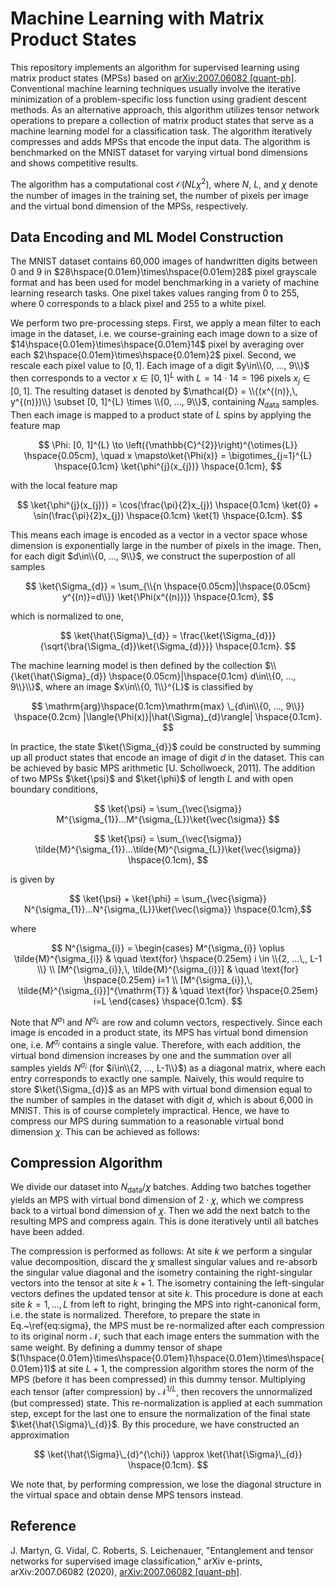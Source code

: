 # Machine Learning with Matrix Product States
This repository implements an algorithm for supervised learning using matrix product states (MPSs) based on [arXiv:2007.06082 [quant-ph]](https://arxiv.org/abs/2007.06082). 
Conventional machine learning techniques usually involve the iterative minimization of a problem-specific loss function using gradient descent methods. As an alternative approach, this algorithm utilizes tensor network operations to prepare a collection of matrix product states that serve as a machine learning model for a classification task. The algorithm iteratively compresses and adds MPSs that encode the input data. The algorithm is benchmarked on the MNIST dataset for varying virtual bond dimensions and shows competitive results.

The algorithm has a computational cost $\mathcal{O}(N L \chi^{2})$, where $N$, $L$, and $\chi$ denote the number of images in the training set, the number of pixels per image and the virtual bond dimension of the MPSs, respectively.

## Data Encoding and ML Model Construction

The MNIST dataset contains 60,000 images of handwritten digits between 0 and 9 in $28\hspace{0.01em}\times\hspace{0.01em}28$ pixel grayscale format and has been used for model benchmarking in a variety of machine learning research tasks. One pixel takes values ranging from 0 to 255, where 0 corresponds to a black pixel and 255 to a white pixel.

We perform two pre-processing steps. First, we apply a mean filter to each image in the dataset, i.e. we course-graining each image down to a size of $14\hspace{0.01em}\times\hspace{0.01em}14$ pixel by averaging over each $2\hspace{0.01em}\times\hspace{0.01em}2$ pixel. Second, we rescale each pixel value to $[0, 1]$. Each image of a digit $y\in\\{0, ..., 9\\}$ then corresponds to a vector $x\in[0, 1]^{L}$ with $L = 14\cdot14 = 196$ pixels $x_{j}\in[0, 1]$. The resulting dataset is denoted by $\mathcal{D} = \\{(x^{(n)},\, y^{(n)})\\} \subset [0, 1]^{L} \times \\{0, ..., 9\\}$, containing $N_{\text{data}}$ samples.
Then each image is mapped to a product state of $L$ spins by applying the feature map

  $$ \Phi: [0, 1]^{L} \to \left({\mathbb{C}^{2}}\right)^{\otimes{L}} \hspace{0.05cm}, \quad x \mapsto\ket{\Phi(x)} = \bigotimes_{j=1}^{L}  \hspace{0.1cm} \ket{\phi^{j}(x_{j})} \hspace{0.1cm}, $$

with the local feature map

  $$ \ket{\phi^{j}(x_{j})} = \cos(\frac{\pi}{2}x_{j}) \hspace{0.1cm} \ket{0} + \sin(\frac{\pi}{2}x_{j}) \hspace{0.1cm} \ket{1} \hspace{0.1cm}. $$

This means each image is encoded as a vector in a vector space whose dimension is exponentially large in the number of pixels in the image. Then, for each digit $d\in\\{0, ..., 9\\}$, we construct the superpostion of all samples

  $$ \ket{\Sigma_{d}} = \sum_{\\{n \hspace{0.05cm}|\hspace{0.05cm} y^{(n)}=d\\}} \ket{\Phi(x^{(n)})} \hspace{0.1cm}, $$

which is normalized to one,

  $$ \ket{\hat{\Sigma}\_{d}} = \frac{\ket{\Sigma_{d}}}{\sqrt{\bra{\Sigma_{d}}\ket{\Sigma_{d}}}} \hspace{0.1cm}. $$

The machine learning model is then defined by the collection $\\{\ket{\hat{\Sigma}_{d}} \hspace{0.05cm}|\hspace{0.1cm} d\in\\{0, ..., 9\\}\\}$, where an image $x\in\\{0, 1\\}^{L}$ is classified by
  
  $$ \mathrm{arg}\hspace{0.1cm}\mathrm{max} \_{d\in\\{0, ..., 9\\}} \hspace{0.2cm} |\langle{\Phi(x)}|\hat{\Sigma}_{d}\rangle| \hspace{0.1cm}. $$

In practice, the state $\ket{\Sigma_{d}}$ could be constructed by summing up all product states that encode an image of digit $d$ in the dataset. This can be achieved by basic MPS arithmetic [U. Schollwoeck, 2011]. The addition of two MPSs $\ket{\psi}$ and $\ket{\phi}$ of length $L$ and with open boundary conditions,

  $$ \ket{\psi} = \sum_{\vec{\sigma}} M^{\sigma_{1}}...M^{\sigma_{L}}\ket{\vec{\sigma}} $$
  
  $$ \ket{\psi} = \sum_{\vec{\sigma}} \tilde{M}^{\sigma_{1}}...\tilde{M}^{\sigma_{L}}\ket{\vec{\sigma}} \hspace{0.1cm}, $$

is given by

  $$ \ket{\psi} + \ket{\phi} = \sum_{\vec{\sigma}} N^{\sigma_{1}}...N^{\sigma_{L}}\ket{\vec{\sigma}} \hspace{0.1cm},$$

where

$$ N^{\sigma_{i}} =
\begin{cases}
    M^{\sigma_{i}} \oplus \tilde{M}^{\sigma_{i}} & \quad \text{for} \hspace{0.25em} i \in \\{2, ...\,, L-1 \\} \\
    [M^{\sigma_{i}},\, \tilde{M}^{\sigma_{i}}] & \quad \text{for} \hspace{0.25em} i=1 \\
    [M^{\sigma_{i}},\, \tilde{M}^{\sigma_{i}}]^{\mathrm{T}} & \quad \text{for} \hspace{0.25em} i=L
\end{cases} \hspace{0.1cm}. $$

Note that $N^{\sigma_{1}}$ and $N^{\sigma_{L}}$ are row and column vectors, respectively. Since each image is encoded in a product state, its MPS has virtual bond dimension one, i.e. $M^{\sigma_{i}}$ contains a single value. Therefore, with each addition, the virtual bond dimension increases by one and the summation over all samples yields $N^{\sigma_{i}}$ (for $i\in\\{2, ..., L-1\\}$) as a diagonal matrix, where each entry corresponds to exactly one sample. Naively, this would require to store $\ket{\Sigma_{d}}$ as an MPS with virtual bond dimension equal to the number of samples in the dataset with digit $d$, which is about 6,000 in MNIST. This is of course completely impractical. Hence, we have to compress our MPS during summation to a reasonable virtual bond dimension $\chi$. This can be achieved as follows:

## Compression Algorithm

We divide our dataset into $N_{\text{data}}/\chi$ batches. Adding two batches together yields an MPS with virtual bond dimension of $2\cdot\chi$, which we compress back to a virtual bond dimension of $\chi$. Then we add the next batch to the resulting MPS and compress again. This is done iteratively until all batches have been added.

The compression is performed as follows: At site $k$ we perform a singular value decomposition, discard the $\chi$ smallest singular values and re-absorb the singular value diagonal and the isometry containing the right-singular vectors into the tensor at site $k+1$. The isometry containing the left-singular vectors defines the updated tensor at site $k$. This procedure is done at each site $k = 1, ..., L$ from left to right, bringing the MPS into right-canonical form, i.e. the state is normalized. Therefore, to prepare the state in Eq.~\ref{eq:sigma}, the MPS must be re-normalized after each compression to its original norm $\mathcal{N}$, such that each image enters the summation with the same weight. By defining a dummy tensor of shape $(1\hspace{0.01em}\times\hspace{0.01em}1\hspace{0.01em}\times\hspace{0.01em}1)$ at site $L+1$, the compression algorithm stores the norm of the MPS (before it has been compressed) in this dummy tensor. Multiplying each tensor (after compression) by $\mathcal{N}^{1/L}$, then recovers the unnormalized (but compressed) state. This re-normalization is applied at each summation step, except for the last one to ensure the normalization of the final state $\ket{\hat{\Sigma}\_{d}}$. By this procedure, we have constructed an approximation

  $$ \ket{\hat{\Sigma}\_{d}^{\chi}} \approx \ket{\hat{\Sigma}\_{d}} \hspace{0.1cm}. $$

We note that, by performing compression, we lose the diagonal structure in the virtual space and obtain dense MPS tensors instead.

## Reference

J. Martyn, G. Vidal, C. Roberts, S. Leichenauer, "Entanglement and tensor networks for supervised image classification," arXiv e-prints, arXiv:2007.06082 (2020), [arXiv:2007.06082 [quant-ph]](https://arxiv.org/abs/2007.06082).
